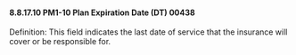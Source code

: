 #### 8.8.17.10 PM1-10 Plan Expiration Date (DT) 00438

Definition: This field indicates the last date of service that the insurance will cover or be responsible for.
